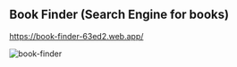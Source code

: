 ## Book Finder (Search Engine for books)
https://book-finder-63ed2.web.app/




![book-finder](https://github.com/khalid-Ibne-Hussain/book-finder/assets/76039658/3e4ade8d-4617-4557-8737-9c1bebe13f66)
